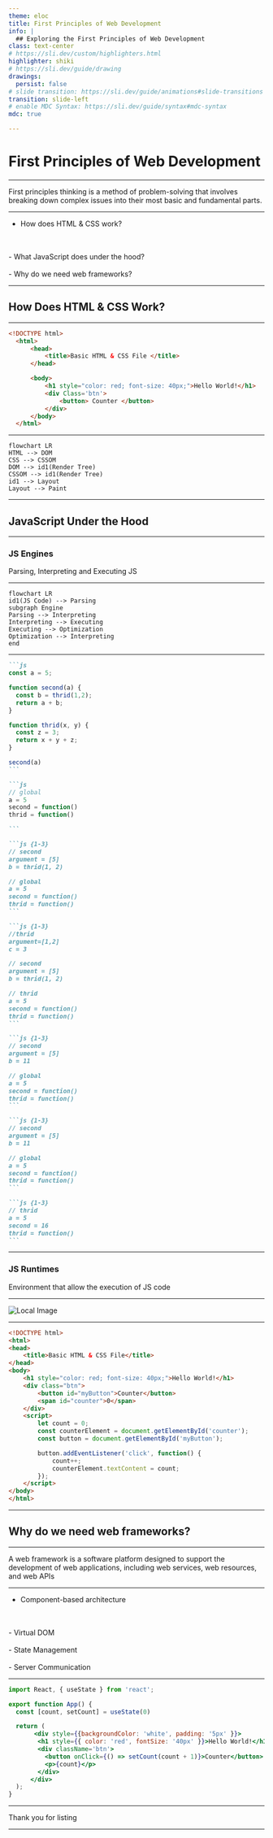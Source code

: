 ```yaml
---
theme: eloc
title: First Principles of Web Development
info: |
  ## Exploring the First Principles of Web Development
class: text-center
# https://sli.dev/custom/highlighters.html
highlighter: shiki
# https://sli.dev/guide/drawing
drawings:
  persist: false
# slide transition: https://sli.dev/guide/animations#slide-transitions
transition: slide-left
# enable MDC Syntax: https://sli.dev/guide/syntax#mdc-syntax
mdc: true

---
```


# First Principles of Web Development

<div class="abs-br m-6 flex gap-2">
  <a href="https://github.com/Lukebrown14/WebDevFundamental" target="_blank" alt="GitHub" title="Open in GitHub"
    class="text-xl slidev-icon-btn opacity-50 !border-none !hover:text-white">
    <carbon-logo-github />
  </a>
</div>

<!--
- Introduce Myself:
  - Role 
  - BU
  - Project
- Why:
  - Black Box
  - Helpful when starting 
End: What is frist principles
-->

---

<div>
First principles thinking is a method of problem-solving that involves breaking down <span v-mark.box.blue>complex issues</span> into their most <span v-mark.box.green>basic and fundamental parts</span>.
</div>

<!--
- Essatinally:
  - complex issues into fudementals
- How my brain works 

- End: Question we are going to answer this talk
-->

---

- How does <span v-mark.underline.green>HTML & CSS</span> work?
<br/>
<br/>
- What <span v-mark.underline.yellow>JavaScript</span> does under the hood?
<br/>
<br/>
- Why do we need <span v-mark.underline.red>web frameworks</span>?

<!--
- Question answering this talk
- Along the way build small app to see why each thing is useful 
-->

---

## How Does HTML & CSS Work?

<!--
- How does it render in the browser?
-->

---

```html {all|3-5|7-12|8|9-11|all}
<!DOCTYPE html>
  <html>
      <head>
          <title>Basic HTML & CSS File </title>
      </head>

      <body>
          <h1 style="color: red; font-size: 40px;">Hello World!</h1>
          <div Class='btn'>
              <button> Counter </button>
          </div>
      </body>
  </html>
```

<!--
- Basic HTML Scripts
  - Head
  - Body
  - Inline CSS
- End: How do we render this on the browser?
-->

---

```mermaid { scale: 1.5}
flowchart LR
HTML --> DOM
CSS --> CSSOM
DOM --> id1(Render Tree)
CSSOM --> id1(Render Tree)
id1 --> Layout
Layout --> Paint
```

<!--
- Basic Web App
- Go to ONLINE IDE
- End: Answer 2nd question
-->

---

## JavaScript Under the Hood

<!--
- How to make it interactive
-->

---

### JS Engines

<span v-mark.box.green>Parsing</span>, <span v-mark.underline.orange>Interpreting</span> and <span v-mark.circle.red>Executing</span> JS

---

```mermaid { scale: 1.5}
flowchart LR
id1(JS Code) --> Parsing
subgraph Engine
Parsing --> Interpreting
Interpreting --> Executing
Executing --> Optimization
Optimization --> Interpreting
end
```

<!--
- JIT
- Parsed into AST
- Interpreted into ByteCoode
- Executed
https://astexplorer.net/
-->


---


````md magic-move {lines: true}
```js
const a = 5;

function second(a) {
  const b = thrid(1,2);
  return a + b;
}

function thrid(x, y) {
  const z = 3;
  return x + y + z;
}

second(a)
```

```js
// global
a = 5
second = function()
thrid = function()

```

```js {1-3}
// second
argument = [5]
b = thrid(1, 2)

// global
a = 5
second = function()
thrid = function()
```

```js {1-3}
//thrid
argument=[1,2]
c = 3

// second
argument = [5]
b = thrid(1, 2)

// thrid
a = 5
second = function()
thrid = function()
```

```js {1-3}
// second
argument = [5]
b = 11

// global
a = 5
second = function()
thrid = function()
```

```js {1-3}
// second
argument = [5]
b = 11

// global
a = 5
second = function()
thrid = function()
```

```js {1-3}
// thrid
a = 5
second = 16
thrid = function()
```

````


---

### JS Runtimes
<span v-mark.circle.green>Environment</span> that allow the execution of JS code

---

![Local Image](/Engine.png)

<!--
- Web APIs: allow functionality that the language itself doesn’t support e.g HTTP requests, timer, DOM interaction
- call back queue: mechanism that coordinates the execution of asynchronous cod
-->

---

```html {all|12-21|13-15|16-20|all}
<!DOCTYPE html>
<html>
<head>
    <title>Basic HTML & CSS File</title>
</head>
<body>
    <h1 style="color: red; font-size: 40px;">Hello World!</h1>
    <div class="btn">
        <button id="myButton">Counter</button>
        <span id="counter">0</span>
    </div>
    <script>
        let count = 0;
        const counterElement = document.getElementById('counter');
        const button = document.getElementById('myButton');

        button.addEventListener('click', function() {
            count++;
            counterElement.textContent = count;
        });
    </script>
</body>
</html>
```

<!--
- Go to Online IDE
-->

---


## Why do we need web frameworks?

---

A web framework is a software platform designed to support the development of web applications, including web services, web resources, and web APIs

---

- Component-based architecture
<br/>
<br/>
- Virtual DOM
<br/>
<br/>
- State Management
<br/>
<br/>
- Server Communication

---

```jsx {all|4|6-14|all}
import React, { useState } from 'react';

export function App() {
  const [count, setCount] = useState(0)

  return (
       <div style={{backgroundColor: 'white', padding: '5px' }}>
        <h1 style={{ color: 'red', fontSize: '40px' }}>Hello World!</h1>
        <div className='btn'>
          <button onClick={() => setCount(count + 1)}>Counter</button>
          <p>{count}</p>
        </div>
      </div>
  );
}

```

---

Thank you for listing

---
